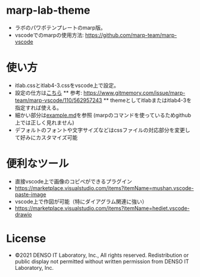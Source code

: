# marp-lab-theme

* ラボのパワポテンプレートのmarp版。
* vscodeでのmarpの使用方法: https://github.com/marp-team/marp-vscode

# 使い方

* itlab.cssとitlab4-3.cssをvscode上で設定。
* 設定の仕方は[こちら](https://github.com/DensoITLab/marp-lab-theme/blob/main/howto.md)
** 参考: https://www.gitmemory.com/issue/marp-team/marp-vscode/110/562957243
** themeとしてitlabまたはitlab4-3を指定すれば使える。
* 細かい部分は[example.md](https://github.com/DensoITLab/marp-lab-theme/blob/main/example.md)を参照 (marpのコマンドを使っているためgithub上では正しく見れません)
* デフォルトのフォントや文字サイズなどはcssファイルの対応部分を変更して好みにカスタマイズ可能

# 便利なツール

* 直接vscode上で画像のコピペができるプラグイン
* https://marketplace.visualstudio.com/items?itemName=mushan.vscode-paste-image
* vscode上で作図が可能（特にダイアグラム関連に強い）
* https://marketplace.visualstudio.com/items?itemName=hediet.vscode-drawio

# License

* ©2021 DENSO IT Laboratory, Inc., All rights reserved. Redistribution or public display not permitted without written permission from DENSO IT Laboratory, Inc.
